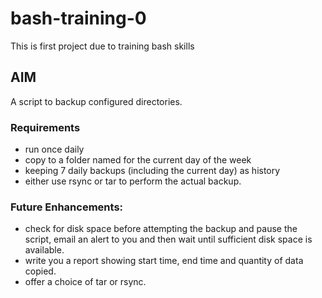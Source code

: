 # bash-training-0

This is first project due to training bash skills

## AIM

A script to backup configured directories.

### Requirements 
* run once daily
* copy to a folder named for the current day of the week
* keeping 7 daily backups (including the current day) as history 
* either use rsync or tar to perform the actual backup.

### Future Enhancements:
* check for disk space before attempting the backup and pause the script, email an alert to you and then wait until sufficient disk space is available.
* write you a report showing start time, end time and quantity of data copied.
* offer a choice of tar or rsync.

